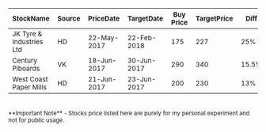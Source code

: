 |  	 <sub>StockName</sub>				| <sub>Source</sub> |  <sub>PriceDate</sub>	| <sub>TargetDate</sub> |  <sub>Buy Price</sub> 	 | <sub>TargetPrice</sub> | <sub>Diff </sub> |  <sub>Duration</sub> |  <sub>Status</sub>	 | <sub> SL </sub> |
| ----------------	|-----------| -------------- | ----------- | ----------------- |----------------- | -------------- | ------------- | -------- |---------- |
| <sub>JK Tyre & Industries Ltd</sub>  | <sub>HD</sub> | <sub>22-May-2017</sub> | <sub>22-Feb-2018</sub>|   <sub>175</sub>  | <sub>227</sub> | <sub>25% </sub>|<sub> 9M</sub> | <sub>Open</sub>|<sub>  </sub> |
| <sub>Century Plboards</sub>  | <sub>VK</sub> | <sub>18-Jun-2017</sub> | <sub>30-Jun-2017</sub> |   <sub>290</sub> | <sub>340</sub> | <sub>15.5%</sub>|<sub> 2W</sub> | <sub>Open</sub>|<sub> 285 </sub> |
| <sub>West Coast Paper Mills</sub>  | <sub>HD</sub> | <sub>21-Jun-2017</sub> | <sub>23-Jun-2017</sub> |   <sub>200</sub> | <sub>230</sub> | <sub>13% </sub> |<sub> 3D</sub> | <sub>Open</sub>|<sub> 194 </sub> |

<br>
<sub>**Important Note** - Stocks price listed here are purely for my personal experiment and not for public usage.</sub>
